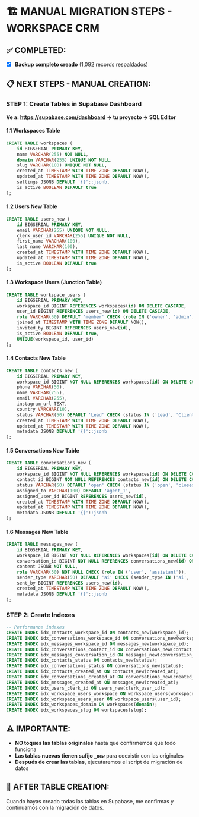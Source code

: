 # 🏗️ MANUAL MIGRATION STEPS - WORKSPACE CRM

## ✅ COMPLETED:

- [x] **Backup completo creado** (1,092 records respaldados)

## 📋 NEXT STEPS - MANUAL CREATION:

### STEP 1: Create Tables in Supabase Dashboard

**Ve a: https://supabase.com/dashboard → tu proyecto → SQL Editor**

#### 1.1 Workspaces Table

```sql
CREATE TABLE workspaces (
    id BIGSERIAL PRIMARY KEY,
    name VARCHAR(255) NOT NULL,
    domain VARCHAR(255) UNIQUE NOT NULL,
    slug VARCHAR(100) UNIQUE NOT NULL,
    created_at TIMESTAMP WITH TIME ZONE DEFAULT NOW(),
    updated_at TIMESTAMP WITH TIME ZONE DEFAULT NOW(),
    settings JSONB DEFAULT '{}'::jsonb,
    is_active BOOLEAN DEFAULT true
);
```

#### 1.2 Users New Table

```sql
CREATE TABLE users_new (
    id BIGSERIAL PRIMARY KEY,
    email VARCHAR(255) UNIQUE NOT NULL,
    clerk_user_id VARCHAR(255) UNIQUE NOT NULL,
    first_name VARCHAR(100),
    last_name VARCHAR(100),
    created_at TIMESTAMP WITH TIME ZONE DEFAULT NOW(),
    updated_at TIMESTAMP WITH TIME ZONE DEFAULT NOW(),
    is_active BOOLEAN DEFAULT true
);
```

#### 1.3 Workspace Users (Junction Table)

```sql
CREATE TABLE workspace_users (
    id BIGSERIAL PRIMARY KEY,
    workspace_id BIGINT REFERENCES workspaces(id) ON DELETE CASCADE,
    user_id BIGINT REFERENCES users_new(id) ON DELETE CASCADE,
    role VARCHAR(50) DEFAULT 'member' CHECK (role IN ('owner', 'admin', 'member', 'viewer')),
    joined_at TIMESTAMP WITH TIME ZONE DEFAULT NOW(),
    invited_by BIGINT REFERENCES users_new(id),
    is_active BOOLEAN DEFAULT true,
    UNIQUE(workspace_id, user_id)
);
```

#### 1.4 Contacts New Table

```sql
CREATE TABLE contacts_new (
    id BIGSERIAL PRIMARY KEY,
    workspace_id BIGINT NOT NULL REFERENCES workspaces(id) ON DELETE CASCADE,
    phone VARCHAR(50),
    name VARCHAR(255),
    email VARCHAR(255),
    instagram_url TEXT,
    country VARCHAR(10),
    status VARCHAR(50) DEFAULT 'Lead' CHECK (status IN ('Lead', 'Client', 'Prospect')),
    created_at TIMESTAMP WITH TIME ZONE DEFAULT NOW(),
    updated_at TIMESTAMP WITH TIME ZONE DEFAULT NOW(),
    metadata JSONB DEFAULT '{}'::jsonb
);
```

#### 1.5 Conversations New Table

```sql
CREATE TABLE conversations_new (
    id BIGSERIAL PRIMARY KEY,
    workspace_id BIGINT NOT NULL REFERENCES workspaces(id) ON DELETE CASCADE,
    contact_id BIGINT NOT NULL REFERENCES contacts_new(id) ON DELETE CASCADE,
    status VARCHAR(50) DEFAULT 'open' CHECK (status IN ('open', 'closed', 'closed_timeout', 'closed_human')),
    assigned_to VARCHAR(100) DEFAULT 'agent_1',
    assigned_user_id BIGINT REFERENCES users_new(id),
    created_at TIMESTAMP WITH TIME ZONE DEFAULT NOW(),
    updated_at TIMESTAMP WITH TIME ZONE DEFAULT NOW(),
    metadata JSONB DEFAULT '{}'::jsonb
);
```

#### 1.6 Messages New Table

```sql
CREATE TABLE messages_new (
    id BIGSERIAL PRIMARY KEY,
    workspace_id BIGINT NOT NULL REFERENCES workspaces(id) ON DELETE CASCADE,
    conversation_id BIGINT NOT NULL REFERENCES conversations_new(id) ON DELETE CASCADE,
    content JSONB NOT NULL,
    role VARCHAR(50) NOT NULL CHECK (role IN ('user', 'assistant')),
    sender_type VARCHAR(50) DEFAULT 'ai' CHECK (sender_type IN ('ai', 'human', 'contact')),
    sent_by BIGINT REFERENCES users_new(id),
    created_at TIMESTAMP WITH TIME ZONE DEFAULT NOW(),
    metadata JSONB DEFAULT '{}'::jsonb
);
```

### STEP 2: Create Indexes

```sql
-- Performance indexes
CREATE INDEX idx_contacts_workspace_id ON contacts_new(workspace_id);
CREATE INDEX idx_conversations_workspace_id ON conversations_new(workspace_id);
CREATE INDEX idx_messages_workspace_id ON messages_new(workspace_id);
CREATE INDEX idx_conversations_contact_id ON conversations_new(contact_id);
CREATE INDEX idx_messages_conversation_id ON messages_new(conversation_id);
CREATE INDEX idx_contacts_status ON contacts_new(status);
CREATE INDEX idx_conversations_status ON conversations_new(status);
CREATE INDEX idx_contacts_created_at ON contacts_new(created_at);
CREATE INDEX idx_conversations_created_at ON conversations_new(created_at);
CREATE INDEX idx_messages_created_at ON messages_new(created_at);
CREATE INDEX idx_users_clerk_id ON users_new(clerk_user_id);
CREATE INDEX idx_workspace_users_workspace ON workspace_users(workspace_id);
CREATE INDEX idx_workspace_users_user ON workspace_users(user_id);
CREATE INDEX idx_workspaces_domain ON workspaces(domain);
CREATE INDEX idx_workspaces_slug ON workspaces(slug);
```

## ⚠️ IMPORTANTE:

- **NO toques las tablas originales** hasta que confirmemos que todo funciona
- **Las tablas nuevas tienen sufijo `_new`** para coexistir con las originales
- **Después de crear las tablas**, ejecutaremos el script de migración de datos

## 🔄 AFTER TABLE CREATION:

Cuando hayas creado todas las tablas en Supabase, me confirmas y continuamos con la migración de datos.
